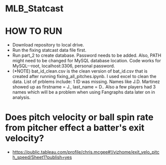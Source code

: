 # MLB_Statcast


# HOW TO RUN

- Download repository to local drive.
- Run the fixing statcast data file first.
- Run part_2 to create database. Password needs to be added. Also, PATH might need to be changed for MySQL database location. Code works for MySQL--root, localhost:3306, personal password.
- (*NOTE) bat_id_clean.csv is the clean version of bat_id.csv that is created after running fixing_all_pitches.ipynb. I used excel to clean the data. List of prblems include: 1 ID was missing. Names like J.D. Martinez showed up as firstname = J., last_name = D.. Also a few players had 3 names which will be a problem when using Fangraphs data later on in analysis.

# Does pitch velocity or ball spin rate from pitcher effect a batter's exit velocity?

- https://public.tableau.com/profile/chris.mcgee#!/vizhome/exit_velo_pitch_speed/Sheet1?publish=yes
